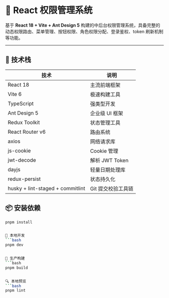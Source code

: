 # 🔐 React 权限管理系统

基于 **React 18 + Vite + Ant Design 5** 构建的中后台权限管理系统，具备完整的动态权限路由、菜单管理、按钮权限、角色权限分配、登录鉴权、token 刷新机制等功能。

---

## 🧰 技术栈

| 技术                             | 说明               |
| -------------------------------- | ------------------ |
| React 18                         | 主流前端框架       |
| Vite 6                           | 极速构建工具       |
| TypeScript                       | 强类型开发         |
| Ant Design 5                     | 企业级 UI 框架     |
| Redux Toolkit                    | 状态管理工具       |
| React Router v6                  | 路由系统           |
| axios                            | 网络请求库         |
| js-cookie                        | Cookie 管理        |
| jwt-decode                       | 解析 JWT Token     |
| dayjs                            | 轻量日期处理库     |
| redux-persist                    | 状态持久化         |
| husky + lint-staged + commitlint | Git 提交校验工具链 |

## 📦 安装依赖

````bash
pnpm install


🚀 本地开发
```bash
pnpm dev


🔧 生产构建
```bash
pnpm build


🔍 本地预览
```bash
pnpm lint
````
